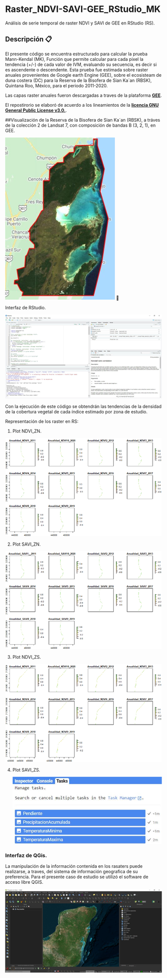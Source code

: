 # Raster_NDVI-SAVI-GEE_RStudio_MK
Análisis de serie temporal de raster NDVI y SAVI de GEE en RStudio (RS).

## Descripción 📋
El presente código se encuentra estructurado para calcular la prueba Mann-Kendal (MK), Función que permite calcular para cada pixel la tendencia (+/-) de cada valor de IVM, evaluando su secuencia, es decir si es ascendente o descendente. Esta prueba fue estimada sobre raster anuales provenientes de Google earth Engine (GEE), sobre el ecosisteam de duna costera (DC) para la Reserva de la Bisofera de Sian Ka´an (RBSK), Quintana Roo, México, para el periodo 2011-2020. 

Las capas raster anuales fueron descargadas a traves de la plataforma [**GEE**](https://developers.google.com/earth-engine/guides/getstarted?hl=en).

El repostirorio se elaboró de acuerdo a los lineamientos de la [**licencia GNU General Public License v3.0.**](https://choosealicense.com/licenses/gpl-3.0/).

##Visualización de la Reserva de la Bisofera de Sian Ka´an (RBSK), a tráves de la colección 2 de Landsat 7, con composición de bandas B (3, 2, 1), en GEE.

![alt text](https://github.com/demostenesmx/NDVI-SAVI_DCA/blob/main/C02_B_3_2_1_RBSK.JPG) 📖

Interfaz de RStudio.

![alt text](https://github.com/demostenesmx/Raster_NDVI-SAVI-GEE_RStudio_MK/blob/main/Interfaz_RStudio.JPG)


Con la ejecución de este código se obtendrán las tendencias de la densidad de la cobertura vegetal de cada índice estimado por zona de estudio.

Representación de los raster en RS:

1. Plot NDVI_ZN.

 ![alt text](https://github.com/demostenesmx/Raster_NDVI-SAVI-GEE_RStudio_MK/blob/main/Anua_NDVI_ZN.png)

2. Plot SAVI_ZN.
 
 ![alt text](https://github.com/demostenesmx/Raster_NDVI-SAVI-GEE_RStudio_MK/blob/main/SAVI_ZN_RS.png)

3. Plot NDVI_ZS.

  ![alt text](https://github.com/demostenesmx/Raster_NDVI-SAVI-GEE_RStudio_MK/blob/main/Rplot.png)

4. Plot SAVI_ZS.

   ![alt text](https://github.com/demostenesmx/VCA_RBSK_DCA/blob/main/Tasks_VCA.JPG)

### Interfaz de QGis. 

La manipulación de la información contenida en los rasaters puede realizarse, a traves, del sistema de información geografica de su preferencia. Para el presente caso de estudio se utilizó el software de acceso libre QGIS.

![alt text](https://github.com/demostenesmx/NDVI-SAVI_DCA/blob/main/QGis.JPG)
